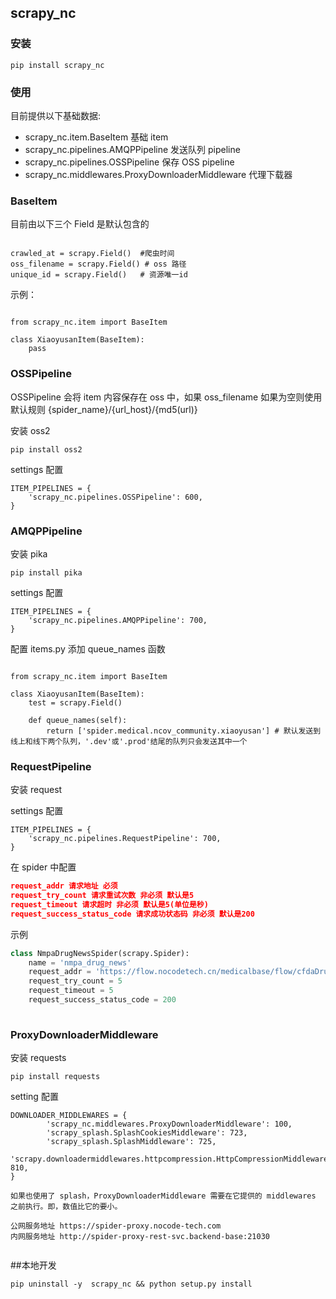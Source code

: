 ## scrapy_nc

### 安装

```
pip install scrapy_nc
```

### 使用

目前提供以下基础数据:

- scrapy_nc.item.BaseItem 基础 item
- scrapy_nc.pipelines.AMQPPipeline 发送队列 pipeline
- scrapy_nc.pipelines.OSSPipeline 保存 OSS pipeline
  <!-- - scrapy_nc.pipelines.RedisDuplicatesPipeline Redis 去重 Pipeline -->
- scrapy_nc.middlewares.ProxyDownloaderMiddleware 代理下载器


### BaseItem

目前由以下三个 Field 是默认包含的

```

crawled_at = scrapy.Field()  #爬虫时间
oss_filename = scrapy.Field() # oss 路径
unique_id = scrapy.Field()   # 资源唯一id
```

示例：

```

from scrapy_nc.item import BaseItem

class XiaoyusanItem(BaseItem):
    pass
```

### OSSPipeline

OSSPipeline 会将 item 内容保存在 oss 中，如果 oss_filename 如果为空则使用默认规则 {spider_name}/{url_host}/{md5(url)}

安装 oss2

```
pip install oss2
```

settings 配置

```
ITEM_PIPELINES = {
    'scrapy_nc.pipelines.OSSPipeline': 600,
}
```

### AMQPPipeline

安装 pika

```
pip install pika
```

settings 配置

```
ITEM_PIPELINES = {
    'scrapy_nc.pipelines.AMQPPipeline': 700,
}
```

配置 items.py 添加 queue_names 函数

```

from scrapy_nc.item import BaseItem

class XiaoyusanItem(BaseItem):
    test = scrapy.Field()

    def queue_names(self):
        return ['spider.medical.ncov_community.xiaoyusan'] # 默认发送到线上和线下两个队列，'.dev'或'.prod'结尾的队列只会发送其中一个

```

### RequestPipeline

安装 request


settings 配置

```
ITEM_PIPELINES = {
    'scrapy_nc.pipelines.RequestPipeline': 700,
}
```

在 spider 中配置

```json
request_addr 请求地址 必须
request_try_count 请求重试次数 非必须 默认是5
request_timeout 请求超时 非必须 默认是5(单位是秒)
request_success_status_code 请求成功状态码 非必须 默认是200
```

示例
```python
class NmpaDrugNewsSpider(scrapy.Spider):
    name = 'nmpa_drug_news'
    request_addr = 'https://flow.nocodetech.cn/medicalbase/flow/cfdaDrugNews'
    request_try_count = 5
    request_timeout = 5
    request_success_status_code = 200
    
```


### ProxyDownloaderMiddleware

安装 requests

```
pip install requests
```

setting 配置

```
DOWNLOADER_MIDDLEWARES = {
        'scrapy_nc.middlewares.ProxyDownloaderMiddleware': 100,
        'scrapy_splash.SplashCookiesMiddleware': 723,
        'scrapy_splash.SplashMiddleware': 725,
        'scrapy.downloadermiddlewares.httpcompression.HttpCompressionMiddleware': 810,
}

如果也使用了 splash，ProxyDownloaderMiddleware 需要在它提供的 middlewares 之前执行。即，数值比它的要小。

公网服务地址 https://spider-proxy.nocode-tech.com
内网服务地址 http://spider-proxy-rest-svc.backend-base:21030


```

##本地开发

```
pip uninstall -y  scrapy_nc && python setup.py install
```